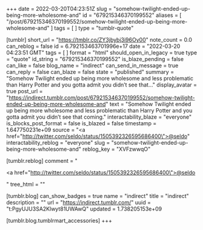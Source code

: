 +++
date = 2022-03-20T04:23:51Z
slug = "somehow-twilight-ended-up-being-more-wholesome-and"
id = "679215346370199552"
aliases = [ "/post/679215346370199552/somehow-twilight-ended-up-being-more-wholesome-and" ]
tags = [ ]
type = "tumblr-quote"

[tumblr]
short_url = "https://tmblr.co/ZY3jbybj3i96Oy00"
note_count = 0.0
can_reblog = false
id = 6.792153463701996e+17
date = "2022-03-20 04:23:51 GMT"
tags = [ ]
format = "html"
should_open_in_legacy = true
type = "quote"
id_string = "679215346370199552"
is_blaze_pending = false
can_like = false
blog_name = "indirect"
can_send_in_message = true
can_reply = false
can_blaze = false
state = "published"
summary = "Somehow Twilight ended up being more wholesome and less problematic than Harry Potter and you gotta admit you didn’t see that..."
display_avatar = true
post_url = "https://indirect.tumblr.com/post/679215346370199552/somehow-twilight-ended-up-being-more-wholesome-and"
text = "Somehow Twilight ended up being more wholesome and less problematic than Harry Potter and you gotta admit you didn&rsquo;t see that coming."
interactability_blaze = "everyone"
is_blocks_post_format = false
is_blazed = false
timestamp = 1.647750231e+09
source = "<a href=\"http://twitter.com/seldo/status/1505392326595686400\">@seldo</a>"
interactability_reblog = "everyone"
slug = "somehow-twilight-ended-up-being-more-wholesome-and"
reblog_key = "XVFzwwqO"

[tumblr.reblog]
comment = "<p><a href=\"http://twitter.com/seldo/status/1505392326595686400\">@seldo</a></p>"
tree_html = ""

[tumblr.blog]
can_show_badges = true
name = "indirect"
title = "indirect"
description = ""
url = "https://indirect.tumblr.com/"
uuid = "t:PgyUJU3SA2Klwyt81UWAwQ"
updated = 1.738205153e+09

[tumblr.blog.tumblrmart_accessories]
+++
